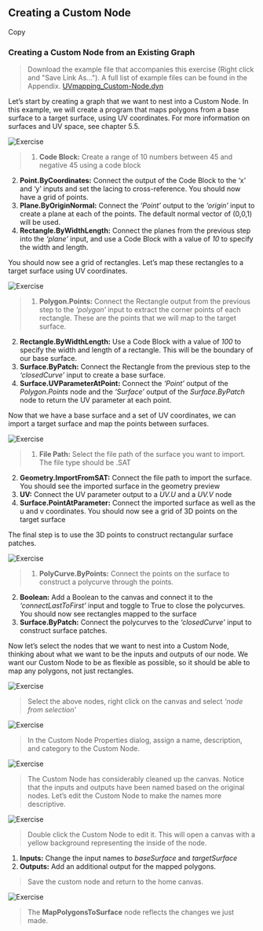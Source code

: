 ## Creating a Custom Node
Copy
### Creating a Custom Node from an Existing Graph
>Download the example file that accompanies this exercise (Right click and "Save Link As..."). A full list of example files can be found in the Appendix.
[UVmapping_Custom-Node.dyn](datasets/9-2/UVmapping_Custom-Node.dyn)

Let’s start by creating a graph that we want to nest into a Custom Node. In this example, we will create a program that maps polygons from a base surface to a target surface, using UV coordinates.  For more information on surfaces and UV space, see chapter 5.5.

![Exercise](images/9-2/UVmapping01.png)
> 1. **Code Block:** Create a range of 10 numbers between 45 and negative 45 using a code block
2. **Point.ByCoordinates:** Connect the output of the Code Block to the ‘x’ and ‘y’ inputs and set the lacing to cross-reference. You should now have a grid of points.
3. **Plane.ByOriginNormal:** Connect the *‘Point’* output to the *‘origin’* input to create a plane at each of the points. The default normal vector of (0,0,1) will be used.
4.  **Rectangle.ByWidthLength:** Connect the planes from the previous step into the *‘plane’* input, and use a Code Block with a value of *10* to specify the width and length.

You should now see a grid of rectangles. Let’s map these rectangles to a target surface using UV coordinates.

![Exercise](images/9-2/UVmapping02.png)
>1. **Polygon.Points:** Connect the Rectangle output from the previous step to the *‘polygon’* input to extract the corner points of each rectangle. These are the points that we will map to the target surface.
2. **Rectangle.ByWidthLength:** Use a Code Block with a value of *100* to specify the width and length of a rectangle. This will be the boundary of our base surface.
3. **Surface.ByPatch:** Connect the Rectangle from the previous step to the *‘closedCurve’* input to create a base surface.
4. **Surface.UVParameterAtPoint:** Connect the *‘Point’* output of the *Polygon.Points* node and the *‘Surface’* output of the *Surface.ByPatch* node to return the UV parameter at each point.

Now that we have a base surface and a set of UV coordinates, we can import a target surface and map the points between surfaces.

![Exercise](images/9-2/UVmapping03.png)
>1. **File Path:** Select the file path of the surface you want to import. The file type should be .SAT
2. **Geometry.ImportFromSAT:** Connect the file path to import the surface. You should see the imported surface in the geometry preview
3. **UV:** Connect the UV parameter output to a *UV.U* and a *UV.V* node
4. **Surface.PointAtParameter:** Connect the imported surface as well as the u and v coordinates. You should now see a grid of 3D points on the target surface

The final step is to use the 3D points to construct rectangular surface patches.

![Exercise](images/9-2/UVmapping04.png)
>1.	**PolyCurve.ByPoints:** Connect the points on the surface to construct a polycurve through the points.
2. **Boolean:** Add a Boolean to the canvas and connect it to the *‘connectLastToFirst’* input and toggle to True to close the polycurves. You should now see rectangles mapped to the surface
3. **Surface.ByPatch:** Connect the polycurves to the *‘closedCurve’* input to construct surface patches.

Now let’s select the nodes that we want to nest into a Custom Node, thinking about what we want to be the inputs and outputs of our node. We want our Custom Node to be as flexible as possible, so it should be able to map any polygons, not just rectangles.

![Exercise](images/9-2/UVmapping05.png)
> Select the above nodes, right click on the canvas and select *‘node from selection’*

![Exercise](images/9-2/UVmapping06.png)
> In the Custom Node Properties dialog, assign a name, description, and category to the Custom Node.

![Exercise](images/9-2/UVmapping07.png)
> The Custom Node has considerably cleaned up the canvas. Notice that the inputs and outputs have been named based on the original nodes. Let’s edit the Custom Node to make the names more descriptive.

![Exercise](images/9-2/UVmapping08.png)
> Double click the Custom Node to edit it. This will open a canvas with a yellow background representing the inside of the node.
1. **Inputs:** Change the input names to *baseSurface* and *targetSurface*
2. **Outputs:** Add an additional output for the mapped polygons.

>Save the custom node and return to the home canvas.

![Exercise](images/9-2/UVmapping09.png)
> The **MapPolygonsToSurface** node reflects the changes we just made.
